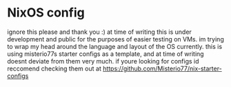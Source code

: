 # NixOS config
ignore this please and thank you :)
at time of writing this is under development and public for the purposes of easier testing on VMs. im trying to wrap my head around the language and layout of the OS currently. this is using misterio77s starter configs as a template, and at time of writing doesnt deviate from them very much. if youre looking for configs id reccomend checking them out at https://github.com/Misterio77/nix-starter-configs

